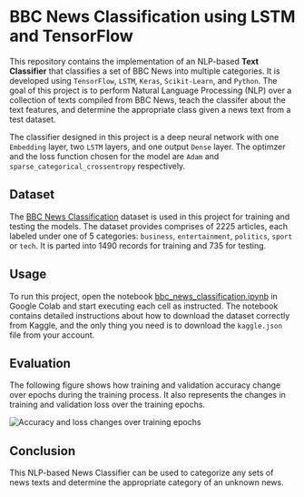 # BBC News Classification using LSTM and TensorFlow

This repository contains the implementation of an NLP-based **Text Classifier** that classifies a set of BBC News into multiple categories. It is developed using `TensorFlow`, `LSTM`, `Keras`, `Scikit-Learn`, and `Python`. The goal of this project is to perform Natural Language Processing (NLP) over a collection of texts compiled from BBC News, teach the classifer about the text features, and determine the appropriate class given a news text from a test dataset. 

The classifier designed in this project is a deep neural network with one `Embedding` layer, two `LSTM` layers, and one output `Dense` layer. The optimzer and the loss function chosen for the model are `Adam` and `sparse_categorical_crossentropy` respectively.

## Dataset

The [BBC News Classification](https://www.kaggle.com/competitions/learn-ai-bbc/data) dataset is used in this project for training and testing the models. The dataset provides comprises of 2225 articles, each labeled under one of 5 categories: `business`, `entertainment`, `politics`, `sport` or `tech`. It is parted into 1490 records for training and 735 for testing.

## Usage

To run this project, open the notebook [bbc_news_classification.ipynb](https://github.com/kayanmorshed/BBC-News-Classification-using-LSTM/blob/main/bbc_news_classification.ipynb) in Google Colab and start executing each cell as instructed. The notebook contains detailed instructions about how to download the dataset correctly from Kaggle, and the only thing you need is to download the `kaggle.json` file from your account.  


## Evaluation

The following figure shows how training and validation accuracy change over epochs during the training process. It also represents the changes in training and validation loss over the training epochs.

![Accuracy and loss changes over training epochs](https://github.com/kayanmorshed/BBC-News-Classification-using-LSTM-and-TensorFlow/blob/main/evaluation/training_evaulations.png)


## Conclusion

This NLP-based News Classifier can be used to categorize any sets of news texts and determine the appropriate category of an unknown news.   
